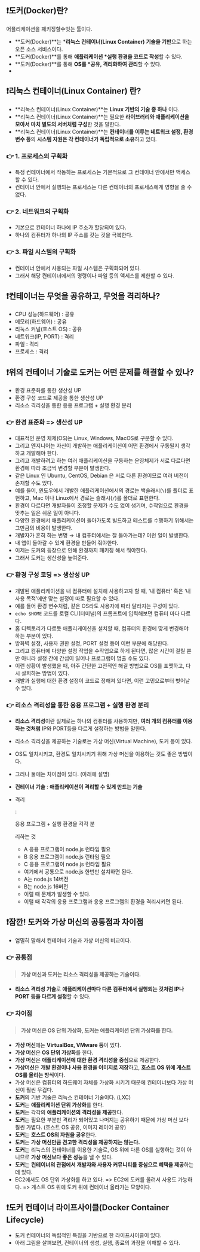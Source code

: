 ## **❗️도커(Docker)란?**

어플리케이션을 패키징할수잇는 툴이다.

- **도커(Docker)**는 ***리눅스 컨테이너(Linux Container) 기술을 기반**으로 하는 오픈 소스 서비스이다.
- **도커(Docker)**를 통해 **애플리케이션 \*실행 환경을 코드로 작성**할 수 있다.
- **도커(Docker)**를 통해 **OS를 \*공유, 격리화하여 관리**할 수 있다.
- 

## **❗️리눅스 컨테이너(Linux Container) 란?**

- **리눅스 컨테이너(Linux Container)**는 **Linux 기반의 기술 중 하나** 이다.
- **리눅스 컨테이너(Linux Container)**는 필요한 **라이브러리와 애플리케이션을 모아서 마치 별도의 서버처럼 구성**한 것을 말한다.
- **리눅스 컨테이너(Linux Container)**는 **컨테이너를 이루는 네트워크 설정, 환경 변수 등**의 **시스템 자원은 각 컨테이너가 독립적으로 소유**하고 있다.

### **👉 1. 프로세스의 구획화**

- 특정 컨테이너에서 작동하는 프로세스는 기본적으로 그 컨테이너 안에서만 액세스 할 수 있다.
- 컨테이너 안에서 실행되는 프로세스는 다른 컨테이너의 프로세스에게 영향을 줄 수 없다.

### **👉 2. 네트워크의 구획화**

- 기본으로 컨테이너 하나에 IP 주소가 할당되어 있다.
- 하나의 컴퓨터가 하나의 IP 주소를 갖는 것을 극복한다.

### **👉 3. 파일 시스템의 구획화**

- 컨테이너 안에서 사용되는 파일 시스템은 구획화되어 있다.
- 그래서 해당 컨테이너에서의 명령이나 파일 등의 액세스를 제한할 수 있다.

## **❗️컨테이너는 무엇을 공유하고, 무엇을 격리하나?**

- CPU 성능(하드웨어) : 공유
- 메모리(하드웨어) : 공유
- 리눅스 커널(호스트 OS) : 공유
- 네트워크(IP, PORT) : 격리
- 파일 : 격리
- 프로세스 : 격리

## **❗️위의 컨테이너 기술로 도커는 어떤 문제를 해결할 수 있나?**

- 환경 표준화를 통한 생산성 UP
- 환경 구성 코드로 제공을 통한 생산성 UP
- 리소스 격리성을 통한 응용 프로그램 + 실행 환경 분리

### 👉 **환경 표준화 => 생산성 UP**

- 대표적인 운영 체제(OS)는 Linux, Windows, MacOS로 구분할 수 있다.
- 그리고 엔지니어는 자신이 개발하는 애플리케이션이 어떤 환경에서 구동될지 생각하고 개발해야 한다.
- 그리고 개발하려고 하는 여러 애플리케이션을 구동하는 운영체제가 서로 다르다면 환경에 따라 조금씩 변경할 부분이 발생한다.
- 같은 Linux 인 Ubuntu, CentOS, Debian 은 서로 다른 환경이므로 여러 버전이 존재할 수도 있다.
- 예를 들어, 윈도우에서 개발한 애플리케이션에서의 경로는 백슬래시(`\`)를 폴더로 표현하고, Mac 이나 Linux에서 경로는 슬래시(`/`)를 폴더로 표현한다.
- 환경이 다르다면 개발자들이 조정할 문제가 수도 없이 생기며, 수작업으로 환경을 맞추는 일은 쉬운 일이 아니다.
- 다양한 환경에서 애플리케이션이 돌아가도록 빌드하고 테스트를 수행하기 위해서는 그만큼의 비용이 발생한다.
- 개발자가 흔히 하는 변명 → 내 컴퓨터에서는 잘 돌아가는데? 이런 일이 발생한다.
- 내 앱이 돌아갈 수 있게 환경을 만들어 줘야한다.
- 이제는 도커의 등장으로 인해 환경까지 패키징 해서 줘야한다.
- 그래서 도커는 생산성을 높여준다.

### 👉 **환경 구성 코딩 => 생산성 UP**

- 개발된 애플리케이션을 내 컴퓨터에 설치해 사용하고자 할 때, ‘내 컴퓨터’ 혹은 ‘내 사용 목적’에만 맞는 설정이 따로 필요할 수 있다.
- 예를 들어 환경 변수처럼, 같은 OS라도 사용자에 따라 달라지는 구성이 있다.
- `echo $HOME` 코드를 로컬 CLI(터미널)의 프롬프트에 입력해보면 컴퓨터 마다 다르다.
- 홈 디렉토리가 다르듯 애플리케이션을 설치할 때, 컴퓨터의 환경에 맞게 변경해야 하는 부분이 있다.
- 방화벽 설정, 사용자 권한 설정, PORT 설정 등이 이런 부분에 해당한다.
- 그리고 컴퓨터에 다양한 설정 작업을 수작업으로 하게 된다면, 많은 시간이 걸릴 뿐만 아니라 설정 간에 간섭이 일어나 프로그램이 멈출 수도 있다.
- 이런 상황이 발생했을 때, 아주 간단한 고전적인 해결 방법으로 OS를 포맷하고, 다시 설치하는 방법이 있다.
- 개발과 실행에 대한 환경 설정이 코드로 정해져 있다면, 이런 고민으로부터 벗어날 수 있다.

### 👉 **리소스 격리성을 통한 응용 프로그램 + 실행 환경 분리**

- **리소스 격리성**이란 실제로는 하나의 컴퓨터를 사용하지만, **여러 개의 컴퓨터를 이용하는 것처럼** IP와 PORT등을 다르게 설정하는 방법을 말한다.

- 리소스 격리성을 제공하는 기술로는 가상 머신(Virtual Machine), 도커 등이 있다.

- OS도 일치시키고, 환경도 일치시키기 위해 가상 머신을 이용하는 것도 좋은 방법이다.

- 그러나 둘에는 차이점이 있다. (아래에 설명)

- **컨테이너 기술** : **애플리케이션이 격리할 수 있게 만드는 기술**

- 격리

   

  :

   

  응용 프로그램 + 실행 환경을 각각 분

  리하는 것

  - A 응용 프로그램이 node.js 런타임 필요
  - B 응용 프로그램이 node.js 런타임 필요
  - C 응용 프로그램이 node.js 런타임 필요
  - 여기에서 공통으로 node.js 한번만 설치하면 된다.
  - A는 node.js 14버전
  - B는 node.js 16버전
  - 이럴 때 문제가 발생할 수 있다.
  - 이럴 때 각각의 응용 프로그램과 응용 프로그램의 환경을 격리시키면 된다.

## **❗️잠깐! 도커와 가상 머신의 공통점과 차이점**

- 엄밀히 말해서 컨테이너 기술과 가상 머신의 비교이다.

### **👉 공통점**

> #### **가상 머신과 도커는 리소스 격리성을 제공하는 기술이다.**

- **리소스 격리성 기술**로 **애플리케이션마다 다른 컴퓨터에서 실행되는 것처럼 IP나 PORT 등을 다르게 설정**할 수 있다.

### **👉 차이점**

> #### **가상 머신은 OS 단위 가상화, 도커는 애플리케이션 단위 가상화를 한다.**

- **가상 머신**에는 **VirtualBox, VMware 등**이 있다.
- **가상 머신**은 **OS 단위 가상화**를 한다.
- **가상 머신**은 **애플리케이션에 대한 환경 격리성을 중심**으로 제공한다.
- **가상머신**은 **개발 환경이나 사용 환경을 이미지로 저장**하고, **호스트 OS 위에 게스트 OS를 올리는 방식**이다.
- 가상 머신은 컴퓨터의 하드웨어 자체를 가상화 시키기 때문에 컨테이너보다 가상 머신이 훨씬 무겁다.
- **도커**의 기반 기술은 리눅스 컨테이너 기술이다. (LXC)
- **도커**는 **애플리케이션 단위 가상화**를 한다.
- **도커**는 각각의 **애플리케이션의 격리성을 제공**한다.
- **도커**는 필요한 부분만 격리가 되어있고 나머지는 공유하기 때문에 가상 머신 보다 훨씬 가볍다. (호스트 OS 공유, 이미지 레이어 공유)
- **도커**는 **호스트 OS의 자원을 공유**한다.
- **도커**는 **가상 머신만큼 견고한 격리성을 제공하지는 않는다.**
- **도커**는 리눅스의 컨테이너를 이용한 기술로, OS 위에 다른 OS를 실행하는 것이 아니므로 **가상 머신보다 좋은 성능**을 낼 수 있다.
- **도커**는 **컨테이너의 관점에서 개발자와 사용자 커뮤니티를 중심으로 혜택을 제공**하는 데 있다.
- EC2에서도 OS 단위 가상화를 하고 있다. => EC2에 도커를 올려서 사용도 가능하다. => 게스트 OS 위에 도커 위에 컨테이너 올라가는 모양이다.

## **❗️도커 컨테이너 라이프사이클(Docker Container Lifecycle)**

- 도커 컨테이너의 독립적인 특징을 기반으로 한 라이프사이클이 있다.
- 아래 그림을 살펴보면, 컨테이너의 생성, 실행, 종료의 과정을 이해할 수 있다.
